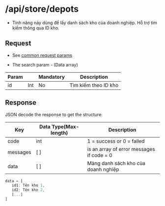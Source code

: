 # /api/store/depots

- Tính năng này dùng để lấy danh sách kho của doanh nghiệp. Hỗ trợ tìm kiếm thông qua ID kho.

## Request
- See [common request params](/docs/api.md#request)
 
- The search param - (Data array)

Param | | Mandatory | Description
---- | ----- | ------ | ---------
id | Int | No | Tìm kiếm theo ID kho

## Response
JSON decode the response to get the structure:

Key |Data Type(Max-length) | Description 
-------- | ------- | --------
code | int | 1 = success or 0 = failed
messages | [ ] | is an array of error messages if code = 0
data | [ ] | Mảng danh sách kho của doanh nghiệp

```js
data = [
   id1: Tên kho 1,
   id2: Tên kho 2,
   [...]
]
```
